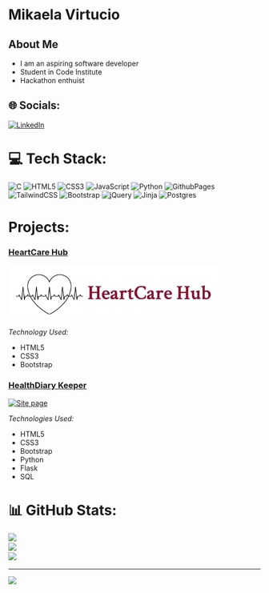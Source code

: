 # Mikaela Virtucio
## About Me
- I am an aspiring software developer
- Student in Code Institute
- Hackathon enthuist

## 🌐 Socials:
[![LinkedIn](https://img.shields.io/badge/LinkedIn-%230077B5.svg?logo=linkedin&logoColor=white)](https://www.linkedin.com/in/mikaela-virtucio-b01962274) 

# 💻 Tech Stack:
![C](https://img.shields.io/badge/c-%2300599C.svg?style=for-the-badge&logo=c&logoColor=white) ![HTML5](https://img.shields.io/badge/html5-%23E34F26.svg?style=for-the-badge&logo=html5&logoColor=white) ![CSS3](https://img.shields.io/badge/css3-%231572B6.svg?style=for-the-badge&logo=css3&logoColor=white) ![JavaScript](https://img.shields.io/badge/javascript-%23323330.svg?style=for-the-badge&logo=javascript&logoColor=%23F7DF1E) ![Python](https://img.shields.io/badge/python-3670A0?style=for-the-badge&logo=python&logoColor=ffdd54) ![GithubPages](https://img.shields.io/badge/github%20pages-121013?style=for-the-badge&logo=github&logoColor=white) ![TailwindCSS](https://img.shields.io/badge/tailwindcss-%2338B2AC.svg?style=for-the-badge&logo=tailwind-css&logoColor=white) ![Bootstrap](https://img.shields.io/badge/bootstrap-%238511FA.svg?style=for-the-badge&logo=bootstrap&logoColor=white) ![jQuery](https://img.shields.io/badge/jquery-%230769AD.svg?style=for-the-badge&logo=jquery&logoColor=white) ![Jinja](https://img.shields.io/badge/jinja-white.svg?style=for-the-badge&logo=jinja&logoColor=black) ![Postgres](https://img.shields.io/badge/postgres-%23316192.svg?style=for-the-badge&logo=postgresql&logoColor=white)
# Projects:
### [HeartCare Hub](https://github.com/mikavir/heartcare-hub 'repository')
![screenshot](documentation/heartcare-hub-logo.png)

*Technology Used:*
- HTML5
- CSS3
- Bootstrap

### [HealthDiary Keeper](https://github.com/mikavir/health-diary-keeper 'repository')

[![Site page](https://img.youtube.com/vi/_JkxMX0ykUg/0.jpg)](https://www.youtube.com/watch?v=_JkxMX0ykUg)

*Technologies Used:*
- HTML5
- CSS3
- Bootstrap
- Python
- Flask
- SQL

# 📊 GitHub Stats:
![](https://github-readme-stats.vercel.app/api?username=mikavir&theme=shades-of-purple&hide_border=false&include_all_commits=false&count_private=false)<br/>
![](https://github-readme-streak-stats.herokuapp.com/?user=mikavir&theme=shades-of-purple&hide_border=false)<br/>
![](https://github-readme-stats.vercel.app/api/top-langs/?username=mikavir&theme=shades-of-purple&hide_border=false&include_all_commits=false&count_private=false&layout=compact)

---
[![](https://visitcount.itsvg.in/api?id=mikavir&icon=0&color=0)](https://visitcount.itsvg.in)

<!-- Proudly created with GPRM ( https://gprm.itsvg.in ) -->
